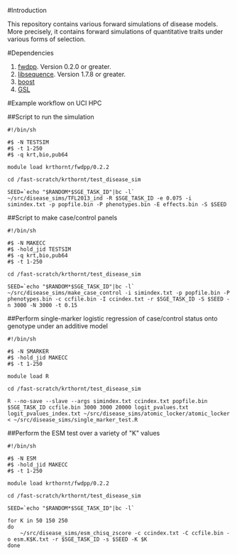 #Introduction

This repository contains various forward simulations of disease models.  More precisely, it contains forward simulations of quantitative traits under various forms of selection.

#Dependencies

1. [fwdpp](http://github.com/molpopgen/fwdpp). Version 0.2.0 or greater.
2. [libsequence](http://github.com/molpopgen/libsequence).  Version 1.7.8 or greater.
3. [boost](http://www.boost.org)
4. [GSL](http://www.gnu.org/software/gsl)

#Example workflow on UCI HPC

##Script to run the simulation

```
#!/bin/sh

#$ -N TESTSIM
#$ -t 1-250
#$ -q krt,bio,pub64

module load krthornt/fwdpp/0.2.2

cd /fast-scratch/krthornt/test_disease_sim

SEED=`echo "$RANDOM*$SGE_TASK_ID"|bc -l`
~/src/disease_sims/TFL2013_ind -R $SGE_TASK_ID -e 0.075 -i simindex.txt -p popfile.bin -P phenotypes.bin -E effects.bin -S $SEED
```

##Script to make case/control panels
```
#!/bin/sh

#$ -N MAKECC
#$ -hold_jid TESTSIM
#$ -q krt,bio,pub64
#$ -t 1-250

cd /fast-scratch/krthornt/test_disease_sim

SEED=`echo "$RANDOM*$SGE_TASK_ID"|bc -l`
~/src/disease_sims/make_case_control -i simindex.txt -p popfile.bin -P phenotypes.bin -c ccfile.bin -I ccindex.txt -r $SGE_TASK_ID -S $SEED -n 3000 -N 3000 -t 0.15
```

##Perform single-marker logistic regression of case/control status onto genotype under an additive model
```
#!/bin/sh

#$ -N SMARKER
#$ -hold_jid MAKECC
#$ -t 1-250

module load R

cd /fast-scratch/krthornt/test_disease_sim

R --no-save --slave --args simindex.txt ccindex.txt popfile.bin $SGE_TASK_ID ccfile.bin 3000 3000 20000 logit_pvalues.txt logit_pvalues_index.txt ~/src/disease_sims/atomic_locker/atomic_locker < ~/src/disease_sims/single_marker_test.R
```

##Perform the ESM test over a variety of "K" values
```
#!/bin/sh

#$ -N ESM
#$ -hold_jid MAKECC
#$ -t 1-250

module load krthornt/fwdpp/0.2.2

cd /fast-scratch/krthornt/test_disease_sim

SEED=`echo "$RANDOM*$SGE_TASK_ID"|bc -l`

for K in 50 150 250
do
    ~/src/disease_sims/esm_chisq_zscore -c ccindex.txt -C ccfile.bin -o esm.K$K.txt -r $SGE_TASK_ID -s $SEED -K $K
done
```

